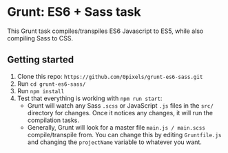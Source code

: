 # Grunt: ES6 + Sass task

This Grunt task compiles/transpiles ES6 Javascript to ES5, while also compiling Sass to CSS.

## Getting started

1. Clone this repo: `https://github.com/0pixels/grunt-es6-sass.git`
2. Run `cd grunt-es6-sass/`
3. Run `npm install`
4. Test that everything is working with `npm run start`:
    * Grunt will watch any Sass `.scss` or JavaScript `.js` files in the `src/` directory for changes. Once it notices any changes, it will run the compilation tasks.
    * Generally, Grunt will look for a master file `main.js / main.scss` compile/transpile from. You can change this by editing `Gruntfile.js` and changing the `projectName` variable to whatever you want.

